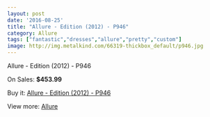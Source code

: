 ```yaml
---
layout: post
date: '2016-08-25'
title: "Allure - Edition (2012) - P946"
category: Allure
tags: ["fantastic","dresses","allure","pretty","custom"]
image: http://img.metalkind.com/66319-thickbox_default/p946.jpg
---
```

Allure - Edition (2012) - P946

On Sales: **$453.99**
<a href="https://www.metalkind.com/en/allure/5314-p946.html"><amp-img layout="responsive" width="600" height="600" src="//img.metalkind.com/66319-thickbox_default/p946.jpg" alt="Allure - Edition (2012) - P946 0" /></a>
<a href="https://www.metalkind.com/en/allure/5314-p946.html"><amp-img layout="responsive" width="600" height="600" src="//img.metalkind.com/66320-thickbox_default/p946.jpg" alt="Allure - Edition (2012) - P946 1" /></a>
<a href="https://www.metalkind.com/en/allure/5314-p946.html"><amp-img layout="responsive" width="600" height="600" src="//img.metalkind.com/66321-thickbox_default/p946.jpg" alt="Allure - Edition (2012) - P946 2" /></a>
<a href="https://www.metalkind.com/en/allure/5314-p946.html"><amp-img layout="responsive" width="600" height="600" src="//img.metalkind.com/66322-thickbox_default/p946.jpg" alt="Allure - Edition (2012) - P946 3" /></a>
<a href="https://www.metalkind.com/en/allure/5314-p946.html"><amp-img layout="responsive" width="600" height="600" src="//img.metalkind.com/66323-thickbox_default/p946.jpg" alt="Allure - Edition (2012) - P946 4" /></a>
<a href="https://www.metalkind.com/en/allure/5314-p946.html"><amp-img layout="responsive" width="600" height="600" src="//img.metalkind.com/66324-thickbox_default/p946.jpg" alt="Allure - Edition (2012) - P946 5" /></a>

Buy it: [Allure - Edition (2012) - P946](https://www.metalkind.com/en/allure/5314-p946.html "Allure - Edition (2012) - P946")

View more: [Allure](https://www.metalkind.com/en/10-allure "Allure")